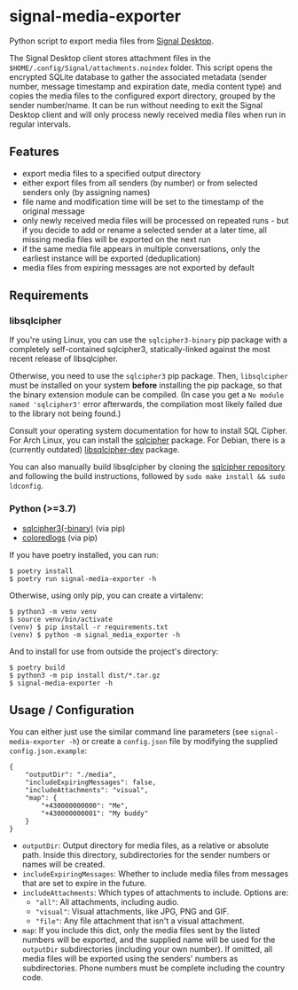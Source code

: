 signal-media-exporter
=====================

Python script to export media files from [Signal Desktop](https://github.com/signalapp/Signal-Desktop).

The Signal Desktop client stores attachment files in the `$HOME/.config/Signal/attachments.noindex` folder. This script opens the encrypted SQLite database to gather the associated metadata (sender number, message timestamp and expiration date, media content type) and copies the media files to the configured export directory, grouped by the sender number/name. It can be run without needing to exit the Signal Desktop client and will only process newly received media files when run in regular intervals.

Features
--------

* export media files to a specified output directory
* either export files from all senders (by number) or from selected senders only (by assigning names)
* file name and modification time will be set to the timestamp of the original message
* only newly received media files will be processed on repeated runs - but if you decide to add or rename a selected sender at a later time, all missing media files will be exported on the next run
* if the same media file appears in multiple conversations, only the earliest instance will be exported (deduplication)
* media files from expiring messages are not exported by default

Requirements
------------

### libsqlcipher

If you're using Linux, you can use the `sqlcipher3-binary` pip package with a completely self-contained sqlcipher3, statically-linked against the most recent release of libsqlcipher.

Otherwise, you need to use the `sqlcipher3` pip package. Then, `libsqlcipher` must be installed on your system **before** installing the pip package, so that the binary extension module can be compiled. (In case you get a `No module named 'sqlcipher3'` error afterwards, the compilation most likely failed due to the library not being found.)

Consult your operating system documentation for how to install SQL Cipher. For Arch Linux, you can install the [sqlcipher](https://archlinux.org/packages/extra/x86_64/sqlcipher/) package. For Debian, there is a (currently outdated) [libsqlcipher-dev](https://packages.debian.org/stable/libsqlcipher-dev) package.

You can also manually build libsqlcipher by cloning the [sqlcipher repository](https://github.com/sqlcipher/sqlcipher) and following the build instructions, followed by `sudo make install && sudo ldconfig`.

### Python (>=3.7)

* [sqlcipher3(-binary)](https://github.com/coleifer/sqlcipher3) (via pip)
* [coloredlogs](https://github.com/xolox/python-coloredlogs) (via pip)

If you have poetry installed, you can run:

```
$ poetry install
$ poetry run signal-media-exporter -h
```

Otherwise, using only pip, you can create a virtalenv:

```
$ python3 -m venv venv
$ source venv/bin/activate
(venv) $ pip install -r requirements.txt
(venv) $ python -m signal_media_exporter -h
```

And to install for use from outside the project's directory:

```
$ poetry build
$ python3 -m pip install dist/*.tar.gz
$ signal-media-exporter -h
```

Usage / Configuration
---------------------

You can either just use the similar command line parameters (see `signal-media-exporter -h`) or create a `config.json` file by modifying the supplied `config.json.example`:

```
{
    "outputDir": "./media",
    "includeExpiringMessages": false,
    "includeAttachments": "visual",
    "map": {
        "+430000000000": "Me",
        "+430000000001": "My buddy"
    }
}
```

* `outputDir`: Output directory for media files, as a relative or absolute path. Inside this directory, subdirectories for the sender numbers or names will be created.
* `includeExpiringMessages`: Whether to include media files from messages that are set to expire in the future.
* `includeAttachments`: Which types of attachments to include. Options are:
    - `"all"`: All attachments, including audio.
    - `"visual"`: Visual attachments, like JPG, PNG and GIF.
    - `"file"`: Any file attachment that isn't a visual attachment.
* `map`: If you include this dict, only the media files sent by the listed numbers will be exported, and the supplied name will be used for the `outputDir` subdirectories (including your own number). If omitted, all media files will be exported using the senders' numbers as subdirectories. Phone numbers must be complete including the country code.
